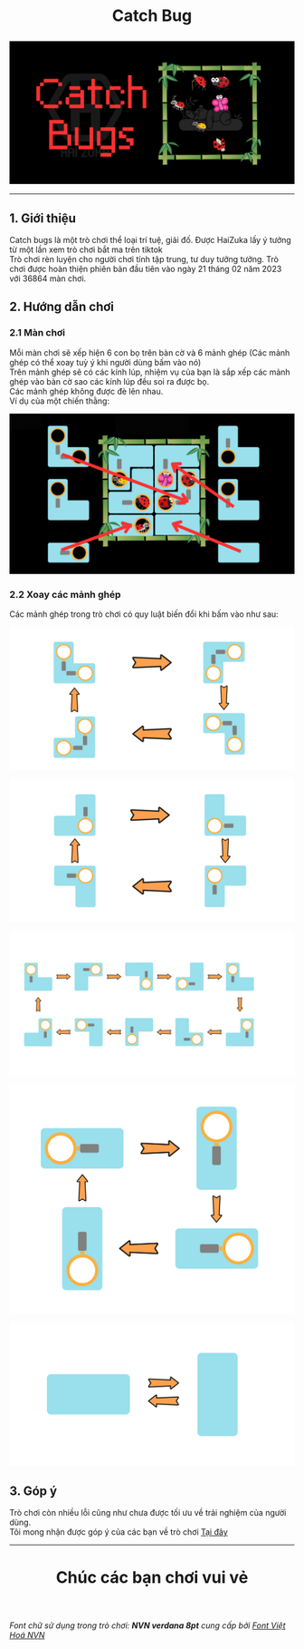 # <p align="center"> Catch Bug </p>
<p align="center"> <img src="assets/images/demo/CatchBugs.png" alt="bg" /> </p>

<hr>

## 1. Giới thiệu

Catch bugs là một trò chơi thể loại trí tuệ, giải đố. Được HaiZuka lấy ý tưởng từ một lần xem trò chơi bắt ma trên tiktok <br>
Trò chơi rèn luyện cho người chơi tính tập trung, tư duy tưởng tưởng.
Trò chơi được hoàn thiện phiên bản đầu tiên vào ngày 21 tháng 02 năm 2023 với 36864 màn chơi.

## 2. Hướng dẫn chơi

### 2.1 Màn chơi

Mỗi màn chơi sẽ xếp hiện 6 con bọ trên bàn cờ và 6 mảnh ghép (Các mảnh ghép có thể xoay tuỳ ý khi người dùng bấm vào nó) <br>
Trên mảnh ghép sẽ có các kính lúp, nhiệm vụ của bạn là sắp xếp các mảnh ghép vào bàn cờ sao các kính lúp đều soi ra được bọ. <br>
Các mảnh ghép không được đè lên nhau. <br>
Ví dụ của một chiến thằng:
<p align="center"> <img src="./assets/images/demo/demo.png" alt="bg" /> </p>

### 2.2 Xoay các mảnh ghép

Các mảnh ghép trong trò chơi có quy luật biến đổi khi bấm vào như sau:

<p align="center"> <img src="./assets/images/demo/rotate1.png" alt="bg" /> </p>
<p align="center"> <img src="./assets/images/demo/rotate2.png" alt="bg" /> </p>
<p align="center"> <img src="./assets/images/demo/rotate3.png" alt="bg" /> </p>
<p align="center"> <img src="./assets/images/demo/rotate4.png" alt="bg" /> </p>
<p align="center"> <img src="./assets/images/demo/rotate5.png" alt="bg" /> </p>


## 3. Góp ý

Trò chơi còn nhiều lỗi cũng như chưa được tối ưu về trải nghiệm của người dùng. <br>
Tôi mong nhận được góp ý của các bạn về trò chơi [Tại đây](https://github.com/zukahai/catch-bugs/issues/new)
<hr>

# <p align="center"> Chúc các bạn chơi vui vẻ </p>

<br>

*Font chữ sử dụng trong trò chơi: **NVN verdana 8pt** cung cấp bởi [Font Việt Hoá NVN](https://www.facebook.com/NVNFONT)*
